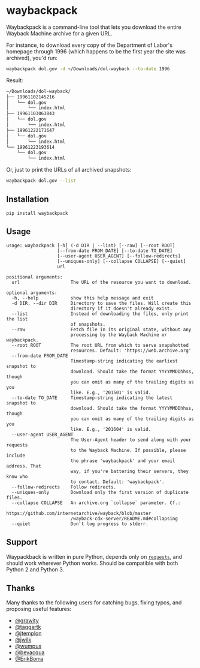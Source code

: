 # waybackpack

Waybackpack is a command-line tool that lets you download the entire Wayback Machine archive for a given URL.

For instance, to download every copy of the Department of Labor's homepage through 1996 (which happens to be the first year the site was archived), you'd run:

```sh
waybackpack dol.gov -d ~/Downloads/dol-wayback --to-date 1996
```

Result:

```sh
~/Downloads/dol-wayback/
├── 19961102145216
│   └── dol.gov
│       └── index.html
├── 19961103063843
│   └── dol.gov
│       └── index.html
├── 19961222171647
│   └── dol.gov
│       └── index.html
└── 19961223193614
    └── dol.gov
        └── index.html
```

Or, just to print the URLs of all archived snapshots:

```sh
waybackpack dol.gov --list
```

## Installation

```
pip install waybackpack
```

## Usage

```
usage: waybackpack [-h] (-d DIR | --list) [--raw] [--root ROOT]
                   [--from-date FROM_DATE] [--to-date TO_DATE]
                   [--user-agent USER_AGENT] [--follow-redirects]
                   [--uniques-only] [--collapse COLLAPSE] [--quiet]
                   url

positional arguments:
  url                   The URL of the resource you want to download.

optional arguments:
  -h, --help            show this help message and exit
  -d DIR, --dir DIR     Directory to save the files. Will create this
                        directory if it doesn't already exist.
  --list                Instead of downloading the files, only print the list
                        of snapshots.
  --raw                 Fetch file in its original state, without any
                        processing by the Wayback Machine or waybackpack.
  --root ROOT           The root URL from which to serve snapshotted
                        resources. Default: 'https://web.archive.org'
  --from-date FROM_DATE
                        Timestamp-string indicating the earliest snapshot to
                        download. Should take the format YYYYMMDDhhss, though
                        you can omit as many of the trailing digits as you
                        like. E.g., '201501' is valid.
  --to-date TO_DATE     Timestamp-string indicating the latest snapshot to
                        download. Should take the format YYYYMMDDhhss, though
                        you can omit as many of the trailing digits as you
                        like. E.g., '201604' is valid.
  --user-agent USER_AGENT
                        The User-Agent header to send along with your requests
                        to the Wayback Machine. If possible, please include
                        the phrase 'waybackpack' and your email address. That
                        way, if you're battering their servers, they know who
                        to contact. Default: 'waybackpack'.
  --follow-redirects    Follow redirects.
  --uniques-only        Download only the first version of duplicate files.
  --collapse COLLAPSE   An archive.org `collapse` parameter. Cf.:
                        https://github.com/internetarchive/wayback/blob/master
                        /wayback-cdx-server/README.md#collapsing
  --quiet               Don't log progress to stderr.
```

## Support

Waypackback is written in pure Python, depends only on [`requests`](docs.python-requests.org), and should work wherever Python works. Should be compatible with both Python 2 and Python 3.

## Thanks

Many thanks to the following users for catching bugs, fixing typos, and proposing useful features:

- [@grawity](https://github.com/grawity)
- [@taggartk](https://github.com/taggartk)
- [@jtemplon](https://github.com/jtemplon)
- [@jwilk](https://github.com/jwilk)
- [@wumpus](https://github.com/wumpus)
- [@bevacqua](https://github.com/bevacqua)
- [@ErikBorra](https://github.com/ErikBorra)
